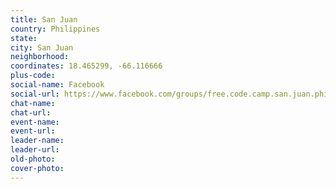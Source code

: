 ```yaml
---
title: San Juan
country: Philippines
state: 
city: San Juan
neighborhood: 
coordinates: 18.465299, -66.116666
plus-code:
social-name: Facebook
social-url: https://www.facebook.com/groups/free.code.camp.san.juan.philippines
chat-name:
chat-url:
event-name:
event-url:
leader-name:
leader-url:
old-photo: 
cover-photo:
---
```

